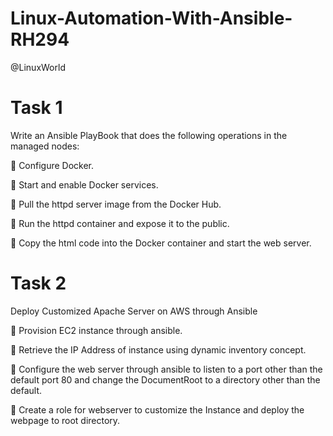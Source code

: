 # Linux-Automation-With-Ansible-RH294
@LinuxWorld


# Task 1
Write an Ansible PlayBook that does the following operations in the managed nodes:

🔹 Configure Docker.

🔹 Start and enable Docker services.

🔹 Pull the httpd server image from the Docker Hub.

🔹 Run the httpd container and expose it to the public.

🔹 Copy the html code into the Docker container and start the web server.


# Task 2
Deploy Customized Apache Server on AWS through Ansible

🔹 Provision EC2 instance through ansible.

🔹 Retrieve the IP Address of instance using dynamic inventory concept.

🔹 Configure the web server through ansible to listen to a port other than the default port 80 and change the DocumentRoot to a directory other than the default.

🔹 Create a role for webserver to customize the Instance and deploy the webpage to root directory.
